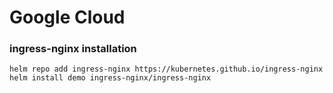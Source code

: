 # Google Cloud

### ingress-nginx installation

`helm repo add ingress-nginx https://kubernetes.github.io/ingress-nginx`
`helm install demo ingress-nginx/ingress-nginx`

